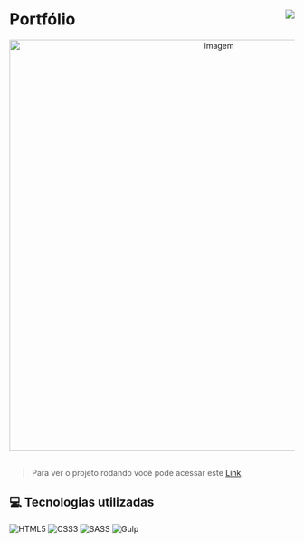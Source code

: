 # Portfólio <img align="right" src="https://img.shields.io/static/v1?label=STATUS&message=Está %20Pronto &color=green&style=for-the-badge"/>


<div align="center" >
    <img width="725rem" src="" alt="imagem">
</div> 
<br>

> Para ver o projeto rodando você pode acessar este [Link](https://portfolio-omega-beryl-31.vercel.app/).

<h2>💻 Tecnologias utilizadas</h2>
<div style="display: inline_block">

  ![HTML5](https://img.shields.io/badge/html5-%23E34F26.svg?style=for-the-badge&logo=html5&logoColor=white)
  ![CSS3](https://img.shields.io/badge/css3-%231572B6.svg?style=for-the-badge&logo=css3&logoColor=white)
  ![SASS](https://img.shields.io/badge/SASS-hotpink.svg?style=for-the-badge&logo=SASS&logoColor=white)
  ![Gulp](https://img.shields.io/badge/GULP-%23CF4647.svg?style=for-the-badge&logo=gulp&logoColor=white)
</div>


